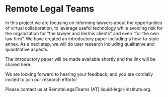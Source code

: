# Remote Legal Teams

In this project we are focusing on informing lawyers about the opportunities of virtual collaboration, to leverage useful technology while avoiding risk for the organization for “the lawyer and her/his clients” and even “for the own law firm”. We have created an introductory paper including a how-to-style annex. As a next step, we will do user research including qualitative and quantitative aspects. 

The introductory paper will be made available shortly and the link will be shared here.

We are looking forward to hearing your feedback, and you are cordially invited to join our research efforts! 

Please contact us at RemoteLegalTeams [AT] liquid-legal-institute.org. 
